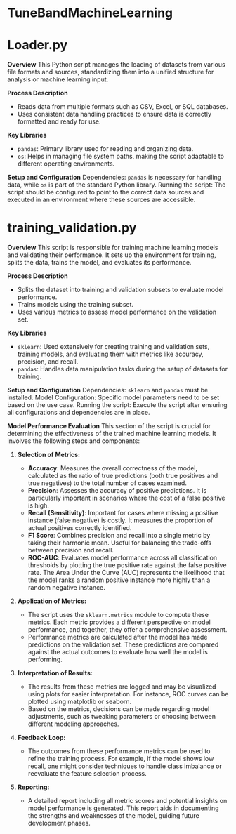 # TuneBandMachineLearning

# Loader.py

**Overview**
This Python script manages the loading of datasets from various file formats and sources, standardizing them into a unified structure for analysis or machine learning input.

**Process Description**
- Reads data from multiple formats such as CSV, Excel, or SQL databases.
- Uses consistent data handling practices to ensure data is correctly formatted and ready for use.

**Key Libraries**
- `pandas`: Primary library used for reading and organizing data.
- `os`: Helps in managing file system paths, making the script adaptable to different operating environments.

**Setup and Configuration**
Dependencies: `pandas` is necessary for handling data, while `os` is part of the standard Python library.
Running the script: The script should be configured to point to the correct data sources and executed in an environment where these sources are accessible.

# training_validation.py

**Overview**
This script is responsible for training machine learning models and validating their performance. It sets up the environment for training, splits the data, trains the model, and evaluates its performance.

**Process Description**
- Splits the dataset into training and validation subsets to evaluate model performance.
- Trains models using the training subset.
- Uses various metrics to assess model performance on the validation set.

**Key Libraries**
- `sklearn`: Used extensively for creating training and validation sets, training models, and evaluating them with metrics like accuracy, precision, and recall.
- `pandas`: Handles data manipulation tasks during the setup of datasets for training.

**Setup and Configuration**
Dependencies: `sklearn` and `pandas` must be installed.
Model Configuration: Specific model parameters need to be set based on the use case.
Running the script: Execute the script after ensuring all configurations and dependencies are in place.

**Model Performance Evaluation**
This section of the script is crucial for determining the effectiveness of the trained machine learning models. It involves the following steps and components:

1. **Selection of Metrics:**
   - **Accuracy**: Measures the overall correctness of the model, calculated as the ratio of true predictions (both true positives and true negatives) to the total number of cases examined.
   - **Precision**: Assesses the accuracy of positive predictions. It is particularly important in scenarios where the cost of a false positive is high.
   - **Recall (Sensitivity)**: Important for cases where missing a positive instance (false negative) is costly. It measures the proportion of actual positives correctly identified.
   - **F1 Score**: Combines precision and recall into a single metric by taking their harmonic mean. Useful for balancing the trade-offs between precision and recall.
   - **ROC-AUC**: Evaluates model performance across all classification thresholds by plotting the true positive rate against the false positive rate. The Area Under the Curve (AUC) represents the likelihood that the model ranks a random positive instance more highly than a random negative instance.

2. **Application of Metrics:**
   - The script uses the `sklearn.metrics` module to compute these metrics. Each metric provides a different perspective on model performance, and together, they offer a comprehensive assessment.
   - Performance metrics are calculated after the model has made predictions on the validation set. These predictions are compared against the actual outcomes to evaluate how well the model is performing.

3. **Interpretation of Results:**
   - The results from these metrics are logged and may be visualized using plots for easier interpretation. For instance, ROC curves can be plotted using matplotlib or seaborn.
   - Based on the metrics, decisions can be made regarding model adjustments, such as tweaking parameters or choosing between different modeling approaches.

4. **Feedback Loop:**
   - The outcomes from these performance metrics can be used to refine the training process. For example, if the model shows low recall, one might consider techniques to handle class imbalance or reevaluate the feature selection process.

5. **Reporting:**
   - A detailed report including all metric scores and potential insights on model performance is generated. This report aids in documenting the strengths and weaknesses of the model, guiding future development phases.
